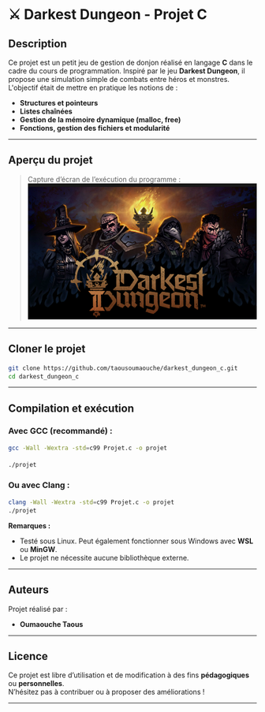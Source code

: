 # ⚔️ Darkest Dungeon - Projet C

## Description  
Ce projet est un petit jeu de gestion de donjon réalisé en langage **C** dans le cadre du cours de programmation. Inspiré par le jeu **Darkest Dungeon**, il propose une simulation simple de combats entre héros et monstres. 
L'objectif était de mettre en pratique les notions de :  
- **Structures et pointeurs**  
- **Listes chaînées**  
- **Gestion de la mémoire dynamique (malloc, free)**  
- **Fonctions, gestion des fichiers et modularité**  

---

## Aperçu du projet  
> Capture d’écran de l’exécution du programme :  
![Aperçu](./apercu.png)

---

##  Cloner le projet  
```bash
git clone https://github.com/taousoumaouche/darkest_dungeon_c.git
cd darkest_dungeon_c
```

---

## Compilation et exécution  

### Avec **GCC** (recommandé) :  
```bash
gcc -Wall -Wextra -std=c99 Projet.c -o projet

./projet
```

### Ou avec **Clang** :  
```bash
clang -Wall -Wextra -std=c99 Projet.c -o projet
./projet
```

 **Remarques :**  
- Testé sous Linux. Peut également fonctionner sous Windows avec **WSL** ou **MinGW**.  
- Le projet ne nécessite aucune bibliothèque externe.

---

## Auteurs  
Projet réalisé par :  
- **Oumaouche Taous**

---

## Licence  
Ce projet est libre d’utilisation et de modification à des fins **pédagogiques** ou **personnelles**.  
N’hésitez pas à contribuer ou à proposer des améliorations !

---